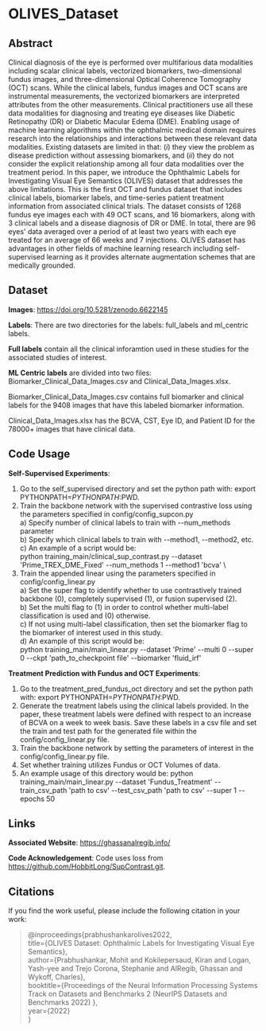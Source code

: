# OLIVES_Dataset

## Abstract
Clinical diagnosis of the eye is performed over multifarious data modalities including scalar clinical labels, vectorized biomarkers, two-dimensional fundus images, and three-dimensional Optical Coherence Tomography (OCT) scans. While the clinical labels, fundus images and OCT scans are instrumental measurements, the vectorized biomarkers are interpreted attributes from the other measurements. Clinical practitioners use all these data modalities for diagnosing and treating eye diseases like Diabetic Retinopathy (DR) or Diabetic Macular Edema (DME). Enabling usage of machine learning algorithms within the ophthalmic medical domain requires research into the relationships and interactions between these relevant data modalities. Existing datasets are limited in that: ($i$) they view the problem as disease prediction without assessing biomarkers, and ($ii$) they do not consider the explicit relationship among all four data modalities over the treatment period. In this paper, we introduce the Ophthalmic Labels for Investigating Visual Eye Semantics (OLIVES) dataset that addresses the above limitations. This is the first OCT and fundus dataset that includes clinical labels, biomarker labels, and time-series patient treatment information from associated clinical trials. The dataset consists of $1268$ fundus eye images each with $49$ OCT scans, and $16$ biomarkers, along with $3$ clinical labels and a disease diagnosis of DR or DME. In total, there are $96$ eyes' data averaged over a period of at least two years with each eye treated for an average of $66$ weeks and $7$ injections. OLIVES dataset has advantages in other fields of machine learning research including self-supervised learning as it provides alternate augmentation schemes that are medically grounded.

## Dataset
**Images**: https://doi.org/10.5281/zenodo.6622145

**Labels**:
There are two directories for the labels: full_labels and ml_centric labels. 

**Full labels** contain all the clinical inforamtion used in these studies for the associated studies of interest.

**ML Centric labels** are divided into two files: Biomarker_Clinical_Data_Images.csv and Clinical_Data_Images.xlsx. 

Biomarker_Clinical_Data_Images.csv contains full biomarker and clinical labels for the 9408 images that have this labeled biomarker information.

Clinical_Data_Images.xlsx has the BCVA, CST, Eye ID, and Patient ID for the 78000+ images that have clinical data. 

## Code Usage

**Self-Supervised Experiments**:
1. Go to the self_supervised directory and set the python path with: export PYTHONPATH=$PYTHONPATH:$PWD.
2. Train the backbone network with the supervised contrastive loss using the parameters specified in config/config_supcon.py \
a) Specify number of clinical labels to train with --num_methods parameter \
b) Specify which clinical labels to train with --method1, --method2, etc. \
c) An example of a script would be: \
python training_main/clinical_sup_contrast.py --dataset 'Prime_TREX_DME_Fixed' --num_methods 1 --method1 'bcva' \
3. Train the appended linear using the parameters specified in config/config_linear.py \
a) Set the super flag to identify whether to use contrastively trained backbone (0), completely supervised (1), or fusion supervised (2). \
b) Set the multi flag to (1) in order to control whether multi-label classification is used and (0) otherwise. \
c) If not using multi-label classification, then set the biomarker flag to the biomarker of interest used in this study. \
d) An example of this script would be: \
python training_main/main_linear.py --dataset 'Prime' --multi 0 --super 0 --ckpt 'path_to_checkpoint file' --biomarker 'fluid_irf'


**Treatment Prediction with Fundus and OCT Experiments**:
1. Go to the treatment_pred_fundus_oct directory and set the python path with: export PYTHONPATH=$PYTHONPATH:$PWD. 
2. Generate the treatment labels using the clinical labels provided. In the paper, these treatment labels were defined with respect to an increase of BCVA on a week to week basis. Save these labels in a csv file and set the train and test path for the generated file within the config/config_linear.py file. 
3. Train the backbone network by setting the parameters of interest in the config/config_linear.py file. 
4. Set whether training utilizes Fundus or OCT Volumes of data. 
5. An example usage of this directory would be:
python training_main/main_linear.py --dataset 'Fundus_Treatment' --train_csv_path 'path to csv' --test_csv_path 'path to csv' --super 1 --epochs 50

## Links

**Associated Website**: https://ghassanalregib.info/

**Code Acknowledgement**: Code uses loss from https://github.com/HobbitLong/SupContrast.git.

## Citations

If you find the work useful, please include the following citation in your work:

>@inproceedings{prabhushankarolives2022,\
  title={OLIVES Dataset: Ophthalmic Labels for Investigating
Visual Eye Semantics},\
  author={Prabhushankar, Mohit and Kokilepersaud, Kiran and Logan, Yash-yee and Trejo Corona, Stephanie and AlRegib, Ghassan and Wykoff, Charles},\
  booktitle={Proceedings of the Neural Information Processing Systems Track on Datasets and Benchmarks 2 (NeurIPS Datasets and Benchmarks 2022) },\
  year={2022}\
}
